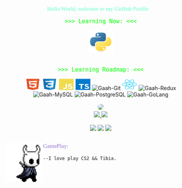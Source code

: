 <div align="center">
  <p style="font-family: fantasy; font-size:15px; color: #61ffca;"> Hello World, welcome to my GitHub Profile 🖖</p>
 <!-- <p style="font-family: serif; font-size:16px; color: #956fd0"> My name is Glaucia, I'm brazilian, married, 30yo., <br>computation student and future software enginner.<br>
  >> Recent arrival in Portugal! ✈️🇵🇹 << <br>I bought a new laptop and I'm coming back to my studies.</p> -->
  <p style="font-family: monospace; font-size:15px; color: #00ff00"> >>> Learning Now: <<< </p>
</div>

<div align="center"> 
  <img alt="Gaah-Python" height="60" width="70" src="https://raw.githubusercontent.com/devicons/devicon/master/icons/python/python-original.svg">  
</div>
<br>
<div align="center">
<p style="font-family: monospace; font-size:15px; color: #00ff00"> >>> Learning Roadmap: <<< </p>
</div>

<div align="center"> 
  <img alt="Gaah-HTML" height="30" width="40" src="https://raw.githubusercontent.com/devicons/devicon/master/icons/html5/html5-original.svg">
  <img alt="Gaah-CSS" height="30" width="40" src="https://raw.githubusercontent.com/devicons/devicon/master/icons/css3/css3-original.svg">
  <img alt="Gaah-Js" height="30" width="40" src="https://raw.githubusercontent.com/devicons/devicon/master/icons/javascript/javascript-plain.svg">
  <img alt="Gaah-Ts" height="30" width="40" src="https://raw.githubusercontent.com/devicons/devicon/master/icons/typescript/typescript-plain.svg">
  <img alt="Gaah-Git" height="30" width="40" src="https://cdn.jsdelivr.net/gh/devicons/devicon@latest/icons/git/git-original.svg">
  <img alt="Gaah-React" height="30" width="40" src="https://raw.githubusercontent.com/devicons/devicon/master/icons/react/react-original.svg">
  <img alt="Gaah-Redux" height="30" width="40" src="https://cdn.jsdelivr.net/gh/devicons/devicon@latest/icons/redux/redux-original.svg">
  <img alt="Gaah-MySQL" height="30" width="40" src="https://cdn.jsdelivr.net/gh/devicons/devicon@latest/icons/mysql/mysql-original.svg">
  <img alt="Gaah-PostgreSQL" height="30" width="40" src="https://cdn.jsdelivr.net/gh/devicons/devicon@latest/icons/postgresql/postgresql-original.svg">
  <img alt="Gaah-GoLang" height="30" width="40" src="https://cdn.jsdelivr.net/gh/devicons/devicon@latest/icons/goland/goland-original.svg">
  

</div>
          
<br>

<div align="center">
  <img width="80%" height="" style="border-radius:20px;" src="https://cdnb.artstation.com/p/assets/images/images/031/653/819/original/pixel-jeff-witch.gif?1604239834">
</div>

<div align="center">
  <a href="https://github.com/gaahta">
  <img height="160em" src="https://github-readme-stats.vercel.app/api?username=gaahta&theme=aura&rank_icon=github&show_icons=true&include_all_commits=true&count_private=true"/>
  <img height="160em" src="https://github-readme-stats.vercel.app/api/top-langs/?username=gaahta&layout=compact&langs_count=6&theme=aura"/> 
</div> <br>

<div align="center">
  <a href = "mailto:glaucia.fernandez@gmail.com"><img src="https://img.shields.io/badge/-Gmail-%23333?style=for-the-badge&logo=gmail&logoColor=white" target="_blank"></a>
  <a href="https://www.linkedin.com/in/gaahta" target="_blank"><img src="https://img.shields.io/badge/-LinkedIn-%230077B5?style=for-the-badge&logo=linkedin&logoColor=white" target="_blank"></a> 
  <a href="https://instagram.com/gaahta" target="_blank"><img src="https://img.shields.io/badge/-Instagram-%23E4405F?style=for-the-badge&logo=instagram&logoColor=white" target="_blank"></a>  
</div>

##

<img align="left" src="https://raw.githubusercontent.com/TanZng/TanZng/master/assets/hollor_knight3.gif" width="100"/>

<p style="font-family: fantasy; font-size:15px; color: #956fd0;"> GamePlay:</p>

    --I love play CS2 && Tibia.

  <!--  <img alt="Gaah-Csharp" height="30" width="40" src="https://raw.githubusercontent.com/devicons/devicon/master/icons/csharp/csharp-original.svg"> 
  <img alt="Gaah-Ts" height="30" width="40" src="https://raw.githubusercontent.com/devicons/devicon/master/icons/typescript/typescript-plain.svg">
  <img alt="Gaah-Python" height="30" width="40" src="https://raw.githubusercontent.com/devicons/devicon/master/icons/python/python-original.svg"> 
  <img alt="Gaah-Java" height="30" width="40" src="https://raw.githubusercontent.com/devicons/devicon/master/icons/java/java-original.svg">
  
  <img alt="Gaah-React" height="30" width="40" src="https://raw.githubusercontent.com/devicons/devicon/master/icons/react/react-original.svg"> 
  <img alt="Gaah-Angular" height="30" width="40" src="https://raw.githubusercontent.com/devicons/devicon/55609aa5bd817ff167afce0d965585c92040787a/icons/angularjs/angularjs-original.svg">  -->

    


  
 
